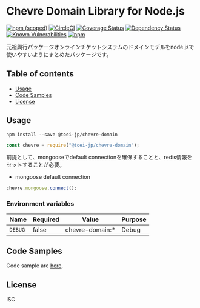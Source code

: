 # Chevre Domain Library for Node.js

[![npm (scoped)](https://img.shields.io/npm/v/@toei-jp/chevre-domain.svg)](https://www.npmjs.com/package/@toei-jp/chevre-domain)
[![CircleCI](https://circleci.com/gh/toei-jp/chevre-domain.svg?style=svg)](https://circleci.com/gh/toei-jp/chevre-domain)
[![Coverage Status](https://coveralls.io/repos/github/toei-jp/chevre-domain/badge.svg?branch=master)](https://coveralls.io/github/toei-jp/chevre-domain?branch=master)
[![Dependency Status](https://img.shields.io/david/toei-jp/chevre-domain.svg)](https://david-dm.org/toei-jp/chevre-domain)
[![Known Vulnerabilities](https://snyk.io/test/github/toei-jp/chevre-domain/badge.svg?targetFile=package.json)](https://snyk.io/test/github/toei-jp/chevre-domain?targetFile=package.json)
[![npm](https://img.shields.io/npm/dm/@toei-jp/chevre-domain.svg)](https://nodei.co/npm/@toei-jp/chevre-domain/)

元祖興行パッケージオンラインチケットシステムのドメインモデルをnode.jsで使いやすいようにまとめたパッケージです。

## Table of contents

* [Usage](#usage)
* [Code Samples](#code-samples)
* [License](#license)

## Usage

```shell
npm install --save @toei-jp/chevre-domain
```

```Javascript
const chevre = require("@toei-jp/chevre-domain");
```

前提として、mongooseでdefault connectionを確保することと、redis情報をセットすることが必要。

* mongoose default connection

```Javascript
chevre.mongoose.connect();
```

### Environment variables

| Name    | Required | Value           | Purpose |
|---------|----------|-----------------|---------|
| `DEBUG` | false    | chevre-domain:* | Debug   |

## Code Samples

Code sample are [here](https://github.com/toei-jp/chevre-domain/tree/master/example).

## License

ISC
